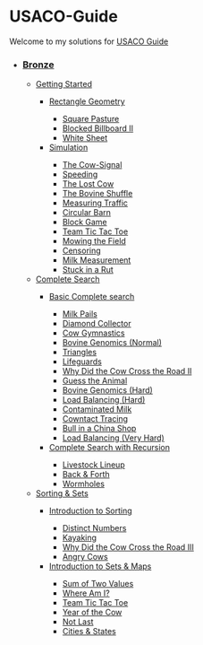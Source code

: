 # USACO-Guide
Welcome to my solutions for <a href="https://usaco.guide">USACO Guide</a>
<ul>
<li><h3><a href="https://github.com/ong-wei-hong/USACO-Guide/tree/main/Bronze">Bronze</a></h3></li>
<ul>
<li><a href="https://github.com/ong-wei-hong/USACO-Guide/tree/main/Bronze/Getting%20Started">Getting Started</a></li>
<ul>
<li><a href="https://github.com/ong-wei-hong/USACO-Guide/tree/main/Bronze/Getting%20Started/Rectangle%20Geometry">Rectangle Geometry</a></li>
<ul>
<li><a href="https://github.com/ong-wei-hong/USACO-Guide/blob/main/Bronze/Getting%20Started/Rectangle%20Geometry/Square_Pasture.cpp">Square Pasture</a></li>
<li><a href="https://github.com/ong-wei-hong/USACO-Guide/blob/main/Bronze/Getting%20Started/Rectangle%20Geometry/Blocked_Billboard_II.cpp">Blocked Billboard II</a></li>
<li><a href="https://github.com/ong-wei-hong/USACO-Guide/blob/main/Bronze/Getting%20Started/Rectangle%20Geometry/White%20Sheet.cpp">White Sheet</a></li>
</ul>
<li><a href="https://github.com/ong-wei-hong/USACO-Guide/tree/main/Bronze/Getting%20Started/Simulation">Simulation</a></li>
<ul>
<li><a href="https://github.com/ong-wei-hong/USACO-Guide/tree/main/Bronze/Getting%20Started/Simulation/The_Cow-Signal.cpp">The Cow-Signal</a></li>
<li><a href="https://github.com/ong-wei-hong/USACO-Guide/tree/main/Bronze/Getting%20Started/Simulation/Speeding_Ticket.cpp">Speeding</a></li>
<li><a href="https://github.com/ong-wei-hong/USACO-Guide/tree/main/Bronze/Getting%20Started/Simulation/The_Lost_Cow.cpp">The Lost Cow</a></li>
<li><a href="https://github.com/ong-wei-hong/USACO-Guide/tree/main/Bronze/Getting%20Started/Simulation/The_Bovine_Shuffle.cpp">The Bovine Shuffle</a></li>
<li><a href="https://github.com/ong-wei-hong/USACO-Guide/tree/main/Bronze/Getting%20Started/Simulation/Measuring_Traffic.cpp">Measuring Traffic</a></li>
<li><a href="https://github.com/ong-wei-hong/USACO-Guide/tree/main/Bronze/Getting%20Started/Simulation/Circular_Barn.cpp">Circular Barn</a></li>
<li><a href="https://github.com/ong-wei-hong/USACO-Guide/tree/main/Bronze/Getting%20Started/Simulation/Block_Game.cpp">Block Game</a></li>
<li><a href="https://github.com/ong-wei-hong/USACO-Guide/tree/main/Bronze/Getting%20Started/Simulation/Team_Tic_Tac_Toe.cpp">Team Tic Tac Toe</a></li>
<li><a href="https://github.com/ong-wei-hong/USACO-Guide/tree/main/Bronze/Getting%20Started/Simulation/Mowing_the_Field.cpp">Mowing the Field</a></li>
<li><a href="https://github.com/ong-wei-hong/USACO-Guide/tree/main/Bronze/Getting%20Started/Simulation/Censoring.cpp">Censoring</a></li>
<li><a href="https://github.com/ong-wei-hong/USACO-Guide/tree/main/Bronze/Getting%20Started/Simulation/Milk_Measurement.cpp">Milk Measurement</a></li>
<li><a href="https://github.com/ong-wei-hong/USACO-Guide/tree/main/Bronze/Getting%20Started/Simulation/Stuck_in_a_Rut.cpp">Stuck in a Rut</a></li>
</ul>
</ul>
<li><a href="https://github.com/ong-wei-hong/USACO-Guide/tree/main/Bronze/Complete%20Search">Complete Search</a></li>
<ul>
<li><a href="https://github.com/ong-wei-hong/USACO-Guide/tree/main/Bronze/Complete%20Search/Basic%20Complete%20Search">Basic Complete search</a></li>
<ul>
<li><a href="https://github.com/ong-wei-hong/USACO-Guide/tree/main/Bronze/Complete%20Search/Basic%20Complete%20Search/Milk_Pails.cpp">Milk Pails</a></li>
<li><a href="https://github.com/ong-wei-hong/USACO-Guide/tree/main/Bronze/Complete%20Search/Basic%20Complete%20Search/Diamond_Collector.cpp">Diamond Collector</a></li>
<li><a href="https://github.com/ong-wei-hong/USACO-Guide/tree/main/Bronze/Complete%20Search/Basic%20Complete%20Search/Cow_Gymnastics.cpp">Cow Gymnastics</a></li>
<li><a href="https://github.com/ong-wei-hong/USACO-Guide/tree/main/Bronze/Complete%20Search/Basic%20Complete%20Search/Bovine_Genomics.cpp">Bovine Genomics (Normal)</a></li>
<li><a href="https://github.com/ong-wei-hong/USACO-Guide/tree/main/Bronze/Complete%20Search/Basic%20Complete%20Search/Triangles.cpp">Triangles</a></li>
<li><a href="https://github.com/ong-wei-hong/USACO-Guide/tree/main/Bronze/Complete%20Search/Basic%20Complete%20Search/Lifeguards.cpp">Lifeguards</a></li>
<li><a href="https://github.com/ong-wei-hong/USACO-Guide/tree/main/Bronze/Complete%20Search/Basic%20Complete%20Search/Why_Did_the_Cow_Cross_the_Road_II.cpp">Why Did the Cow Cross the Road II</a></li>
<li><a href="https://github.com/ong-wei-hong/USACO-Guide/tree/main/Bronze/Complete%20Search/Basic%20Complete%20Search/Guess_the_Animal.cpp">Guess the Animal</a></li>
<li><a href="https://github.com/ong-wei-hong/USACO-Guide/tree/main/Bronze/Complete%20Search/Basic%20Complete%20Search/Bovine_Genomics_2.cpp">Bovine Genomics (Hard)</a></li>
<li><a href="https://github.com/ong-wei-hong/USACO-Guide/tree/main/Bronze/Complete%20Search/Basic%20Complete%20Search/Load_Balancing.cpp">Load Balancing (Hard)</a></li>
<li><a href="https://github.com/ong-wei-hong/USACO-Guide/tree/main/Bronze/Complete%20Search/Basic%20Complete%20Search/Contaminated_Milk.cpp">Contaminated Milk</a></li>
<li><a href="https://github.com/ong-wei-hong/USACO-Guide/tree/main/Bronze/Complete%20Search/Basic%20Complete%20Search/Cowntact_Tracing.cpp">Cowntact Tracing</a></li>
<li><a href="https://github.com/ong-wei-hong/USACO-Guide/tree/main/Bronze/Complete%20Search/Basic%20Complete%20Search/Bull_in_a_China_Shop.cpp">Bull in a China Shop</a></li>
<li><a href="https://github.com/ong-wei-hong/USACO-Guide/tree/main/Bronze/Complete%20Search/Basic%20Complete%20Search/Load_Balancing_2.cpp">Load Balancing (Very Hard)</a></li>
</ul>
<li><a href="https://github.com/ong-wei-hong/USACO-Guide/tree/main/Bronze/Complete%20Search/Complete%20Search%20with%20Recursion">Complete Search with Recursion</a></li>
<ul>
<li><a href="https://github.com/ong-wei-hong/USACO-Guide/tree/main/Bronze/Complete%20Search/Complete%20Search%20with%20Recursion/Livestock_Lineup.cpp">Livestock Lineup</a></li>
<li><a href="https://github.com/ong-wei-hong/USACO-Guide/tree/main/Bronze/Complete%20Search/Complete%20Search%20with%20Recursion/Back_and_Forth.cpp">Back & Forth</a></li>
<li><a href="https://github.com/ong-wei-hong/USACO-Guide/tree/main/Bronze/Complete%20Search/Complete%20Search%20with%20Recursion/Wormholes.cpp">Wormholes</a></li>
</ul>
</ul>
<li><a href="https://github.com/ong-wei-hong/USACO-Guide/tree/main/Bronze/Sorting%20%26%20Sets">Sorting & Sets</li>
<ul>
<li><a href="https://github.com/ong-wei-hong/USACO-Guide/tree/main/Bronze/Sorting%20%26%20Sets/Introduction%20to%20Sorting">Introduction to Sorting</a></li>
<ul>
<li><a href="https://github.com/ong-wei-hong/USACO-Guide/tree/main/Bronze/Sorting%20%26%20Sets/Introduction%20to%20Sorting/Distinct Numbers.cpp">Distinct Numbers</a></li>
<li><a href="https://github.com/ong-wei-hong/USACO-Guide/tree/main/Bronze/Sorting%20%26%20Sets/Introduction%20to%20Sorting/Kayaking.cpp">Kayaking</a></li>
<li><a href="https://github.com/ong-wei-hong/USACO-Guide/tree/main/Bronze/Sorting%20%26%20Sets/Introduction%20to%20Sorting/Why_Did_the_Cow_Cross_the_Road_III.cpp">Why Did the Cow Cross the Road III</a></li>
<li><a href="https://github.com/ong-wei-hong/USACO-Guide/tree/main/Bronze/Sorting%20%26%20Sets/Introduction%20to%20Sorting/Angry_Cows.cpp">Angry Cows</a></li>
</ul>
<li><a href="https://github.com/ong-wei-hong/USACO-Guide/tree/main/Bronze/Sorting%20%26%20Sets/Introduction%20to%20Sets%20%26%20Maps">Introduction to Sets & Maps</a></li>
<ul>
<li><a href="https://github.com/ong-wei-hong/USACO-Guide/tree/main/Bronze/Sorting%20%26%20Sets/Introduction%20to%20Sets%20%26%20Map/Sum%20of%20Two%20Values.cpp">Sum of Two Values</a></li>
<li><a href="https://github.com/ong-wei-hong/USACO-Guide/tree/main/Bronze/Sorting%20%26%20Sets/Introduction%20to%20Sets%20%26%20Map/Where_Am_I.cpp">Where Am I?</a></li>
<li><a href="https://github.com/ong-wei-hong/USACO-Guide/tree/main/Bronze/Sorting%20%26%20Sets/Introduction%20to%20Sets%20%26%20Map/Team_Tic_Tac_Toe.cpp">Team Tic Tac Toe</a></li>
<li><a href="https://github.com/ong-wei-hong/USACO-Guide/tree/main/Bronze/Sorting%20%26%20Sets/Introduction%20to%20Sets%20%26%20Map/Year_of_the_Cows.cpp">Year of the Cow</a></li>
<li><a href="https://github.com/ong-wei-hong/USACO-Guide/tree/main/Bronze/Sorting%20%26%20Sets/Introduction%20to%20Sets%20%26%20Map/Don't_Be_Last.cpp">Not Last</a></li>
<li><a href="https://github.com/ong-wei-hong/USACO-Guide/tree/main/Bronze/Sorting%20%26%20Sets/Introduction%20to%20Sets%20%26%20Map/Cities_and_States.cpp">Cities & States</a></li>
</ul>
</ul>
</ul>
</ul>

